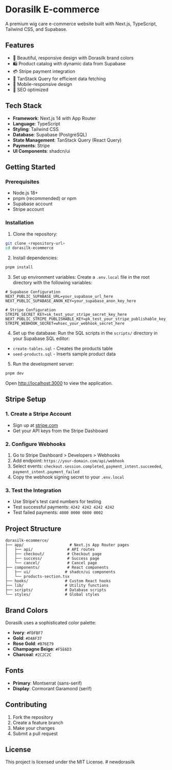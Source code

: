 # Dorasilk E-commerce

A premium wig care e-commerce website built with Next.js, TypeScript, Tailwind CSS, and Supabase.

## Features

- 🎨 Beautiful, responsive design with Dorasilk brand colors
- 🛍️ Product catalog with dynamic data from Supabase
- 💳 Stripe payment integration
- 🔄 TanStack Query for efficient data fetching
- 📱 Mobile-responsive design
- 🎯 SEO optimized

## Tech Stack

- **Framework**: Next.js 14 with App Router
- **Language**: TypeScript
- **Styling**: Tailwind CSS
- **Database**: Supabase (PostgreSQL)
- **State Management**: TanStack Query (React Query)
- **Payments**: Stripe
- **UI Components**: shadcn/ui

## Getting Started

### Prerequisites

- Node.js 18+ 
- pnpm (recommended) or npm
- Supabase account
- Stripe account

### Installation

1. Clone the repository:
```bash
git clone <repository-url>
cd dorasilk-ecommerce
```

2. Install dependencies:
```bash
pnpm install
```

3. Set up environment variables:
Create a `.env.local` file in the root directory with the following variables:

```env
# Supabase Configuration
NEXT_PUBLIC_SUPABASE_URL=your_supabase_url_here
NEXT_PUBLIC_SUPABASE_ANON_KEY=your_supabase_anon_key_here

# Stripe Configuration
STRIPE_SECRET_KEY=sk_test_your_stripe_secret_key_here
NEXT_PUBLIC_STRIPE_PUBLISHABLE_KEY=pk_test_your_stripe_publishable_key_here
STRIPE_WEBHOOK_SECRET=whsec_your_webhook_secret_here
```

4. Set up the database:
Run the SQL scripts in the `scripts/` directory in your Supabase SQL editor:
- `create-tables.sql` - Creates the products table
- `seed-products.sql` - Inserts sample product data

5. Run the development server:
```bash
pnpm dev
```

Open [http://localhost:3000](http://localhost:3000) to view the application.

## Stripe Setup

### 1. Create a Stripe Account
- Sign up at [stripe.com](https://stripe.com)
- Get your API keys from the Stripe Dashboard

### 2. Configure Webhooks
1. Go to Stripe Dashboard > Developers > Webhooks
2. Add endpoint: `https://your-domain.com/api/webhook`
3. Select events: `checkout.session.completed`, `payment_intent.succeeded`, `payment_intent.payment_failed`
4. Copy the webhook signing secret to your `.env.local`

### 3. Test the Integration
- Use Stripe's test card numbers for testing
- Test successful payments: `4242 4242 4242 4242`
- Test failed payments: `4000 0000 0000 0002`

## Project Structure

```
dorasilk-ecommerce/
├── app/                    # Next.js App Router pages
│   ├── api/               # API routes
│   ├── checkout/          # Checkout page
│   ├── success/           # Success page
│   └── cancel/            # Cancel page
├── components/            # React components
│   ├── ui/               # shadcn/ui components
│   └── products-section.tsx
├── hooks/                # Custom React hooks
├── lib/                  # Utility functions
├── scripts/              # Database scripts
└── styles/               # Global styles
```

## Brand Colors

Dorasilk uses a sophisticated color palette:
- **Ivory**: `#FDFBF7`
- **Gold**: `#D4AF37`
- **Rose Gold**: `#B76E79`
- **Champagne Beige**: `#F5E6D3`
- **Charcoal**: `#2C2C2C`

## Fonts

- **Primary**: Montserrat (sans-serif)
- **Display**: Cormorant Garamond (serif)

## Contributing

1. Fork the repository
2. Create a feature branch
3. Make your changes
4. Submit a pull request

## License

This project is licensed under the MIT License. #   n e w d o r a s i l k  
 
